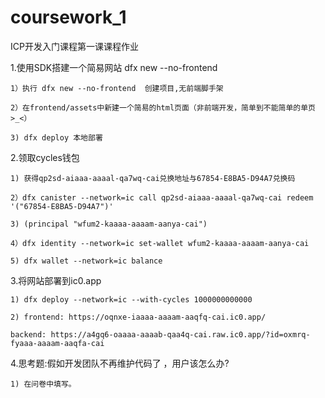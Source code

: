 # coursework_1

ICP开发入门课程第一课课程作业  

1.使用SDK搭建一个简易网站 dfx new --no-frontend

    1）执行 dfx new --no-frontend  创建项目,无前端脚手架

    2）在frontend/assets中新建一个简易的html页面（非前端开发，简单到不能简单的单页>_<）

    3) dfx deploy 本地部署

2.领取cycles钱包  

    1) 获得qp2sd-aiaaa-aaaal-qa7wq-cai兑换地址与67854-E8BA5-D94A7兑换码

    2）dfx canister --network=ic call qp2sd-aiaaa-aaaal-qa7wq-cai redeem '("67854-E8BA5-D94A7")'

    3) (principal "wfum2-kaaaa-aaaam-aanya-cai")

    4）dfx identity --network=ic set-wallet wfum2-kaaaa-aaaam-aanya-cai

    5) dfx wallet --network=ic balance

3.将网站部署到ic0.app  

    1) dfx deploy --network=ic --with-cycles 1000000000000

    2) frontend: https://oqnxe-iaaaa-aaaam-aaqfq-cai.ic0.app/  

    backend: https://a4gq6-oaaaa-aaaab-qaa4q-cai.raw.ic0.app/?id=oxmrq-fyaaa-aaaam-aaqfa-cai

4.思考题:假如开发团队不再维护代码了 ，用户该怎么办?  

    1) 在问卷中填写。
